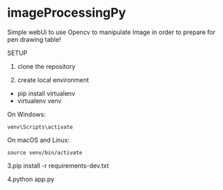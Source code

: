 # imageProcessingPy

Simple webUi to use Opencv to manipulate Image in order to prepare for pen drawing table!

SETUP

1. clone the repository

2. create local environment
  - pip install virtualenv
  - virtualenv venv
  
  On Windows:
  
    venv\Scripts\activate
    
  On macOS and Linux:
  
    source venv/bin/activate
    
3.pip install -r requirements-dev.txt

4.python app.py
